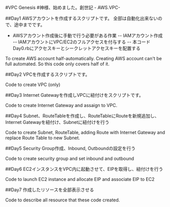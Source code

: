 #VPC Genesis
#神様、始めました。創世記 - AWS.VPC-


##Day1
AWSアカウントを作成するスクリプトです。
全部は自動化出来ないので、途中までです。

- AWSアカウント作成後に手動で行う必要がある作業
-- IAMアカウント作成
-- IAMアカウントにVPC/EC2のフルアクセスを付与する
-- 本コードDay0.rbにアクセスキーとシークレットアクセスキーを配置する

To create AWS account half-automatically.
Creating AWS account can't be full automated. 
So this code only covers half of it.


##Day2
VPCを作成するスクリプトです。

Code to create VPC (only)

##Day3
Internet Gatewayを作成しVPCに紐付けをスクリプトです。


Code to create Internet Gateway and assaign to VPC.


##Day4
Subnet、RouteTableを作成し、RouteTableにRouteを新規追加し、Internet Gatewayを紐付け、Subnetに紐付けを行う

Code to create Subnet, RouteTable, adding Route with Internet Gateway and replace Route Table to new Subnet.

##Day5
Security Group作成、Inbound, Outboundの設定を行う

Code to create security group and set inbound and outbound

##Day6
EC2インスタンスをVPC内に起動させて、EIPを取得し、紐付けを行う

Code to launch EC2 instance and allocate EIP and associate EIP to EC2

##Day7
作成したリソースを全部表示させる

Code to describe all resource that these code created.


